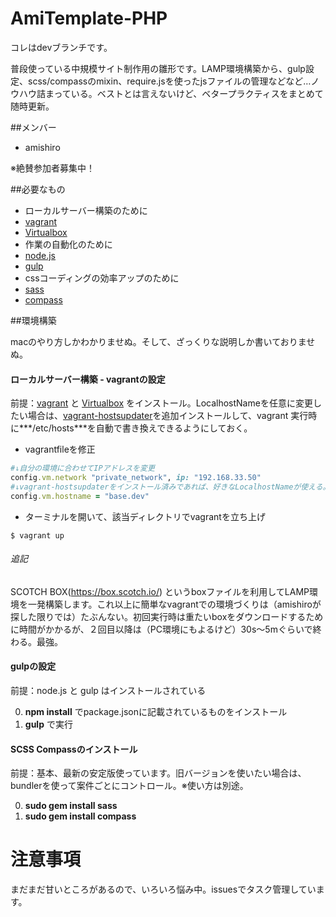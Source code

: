 # AmiTemplate-PHP

コレはdevブランチです。

普段使っている中規模サイト制作用の雛形です。LAMP環境構築から、gulp設定、scss/compassのmixin、require.jsを使ったjsファイルの管理などなど…ノウハウ詰まっている。ベストとは言えないけど、ベタープラクティスをまとめて随時更新。

##メンバー

- amishiro

※絶賛参加者募集中！

##必要なもの

- ローカルサーバー構築のために
 - [vagrant](https://www.vagrantup.com/)
 - [Virtualbox](https://www.virtualbox.org/)
- 作業の自動化のために
 - [node.js](http://nodejs.jp/)
 - [gulp](http://gulpjs.com/)
- cssコーディングの効率アップのために
 - [sass](http://sass-lang.com/)
 - [compass](http://compass-style.org/)

##環境構築

macのやり方しかわかりませぬ。そして、ざっくりな説明しか書いておりませぬ。

#### ローカルサーバー構築 - vagrantの設定

前提：[vagrant](https://www.vagrantup.com/) と [Virtualbox](https://www.virtualbox.org/) をインストール。LocalhostNameを任意に変更したい場合は、[vagrant-hostsupdater](https://github.com/cogitatio/vagrant-hostsupdater)を追加インストールして、vagrant 実行時に***/etc/hosts***を自動で書き換えできるようにしておく。

- vagrantfileを修正
~~~ruby
#↓自分の環境に合わせてIPアドレスを変更
config.vm.network "private_network", ip: "192.168.33.50"
#↓vagrant-hostsupdaterをインストール済みであれば、好きなLocalhostNameが使える。
config.vm.hostname = "base.dev"
~~~

- ターミナルを開いて、該当ディレクトリでvagrantを立ち上げ
~~~
$ vagrant up
~~~

###### 追記

SCOTCH BOX(https://box.scotch.io/) というboxファイルを利用してLAMP環境を一発構築します。これ以上に簡単なvagrantでの環境づくりは（amishiroが探した限りでは）たぶんない。初回実行時は重たいboxをダウンロードするために時間がかかるが、２回目以降は（PC環境にもよるけど）30s〜5mぐらいで終わる。最強。

#### gulpの設定

前提：node.js と gulp はインストールされている

0. **npm install** でpackage.jsonに記載されているものをインストール
0. **gulp** で実行

#### SCSS Compassのインストール

前提：基本、最新の安定版使っています。旧バージョンを使いたい場合は、bundlerを使って案件ごとにコントロール。※使い方は別途。

0. **sudo gem install sass**
0. **sudo gem install compass**


# 注意事項

まだまだ甘いところがあるので、いろいろ悩み中。issuesでタスク管理しています。
